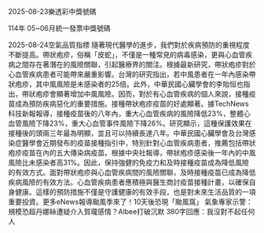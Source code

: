 
2025-08-23樂透彩中獎號碼

                                
114年 05~06月統一發票中獎號碼
                             
2025-08-24空氣品質指標
                              隨著現代醫學的進步，我們對於疾病預防的重視程度不斷提高。帶狀疱疹，俗稱「皮蛇」，不僅是一種常見的病毒感染，更與心血管疾病之間存在著潛在的風險關聯，引起醫療界的關注。根據最新研究，帶狀疱疹對於心血管疾病患者可能帶來嚴重影響。台灣的研究指出，若中風患者在一年內感染帶狀疱疹，其中風風險是未感染者的25倍。此外，中華民國心臟學會的李貽恒也指出，帶狀疱疹會顯著增加中風風險。因而，對於有心血管疾病的個人來說，接種疫苗成為預防疾病惡化的重要措施。接種帶狀疱疹疫苗的好處顯著。據TechNews 科技新報報導，接種疫苗後的八年內，重大心血管疾病的風險降低23%，整體心血管風險下降23%，重大心血管事件風險下降26%。研究顯示，這種保護效果在接種後的頭兩三年最為明顯，並且可以持續長達八年。中華民國心臟學會及台灣感染症醫學會近期發布的疫苗接種指引中，特別針對心血管疾病患者，推薦包括帶狀疱疹疫苗在內的五大傳染病疫苗。根據中央社報導，帶狀疱疹感染後一年內的中風風險比未感染者高31%。因此，保持強健的免疫力和及時接種疫苗成為降低風險的有效方式。面對帶狀疱疹與心血管疾病間的風險關聯，及時接種疫苗已成為降低疾病風險的有效方法。心血管疾病患者應積極與醫生商討疫苗接種計畫，以確保自身健康。這樣的預防措施不僅是守護健康的有效手段，也是對未來生活品質的一項重要投資。更多eNews報導颱風季來了！10天後恐現「颱風窩」 氣象專家示警：規模恐超丹娜絲遭疑介入賀瓏感情？Albee打破沉默 380字回應：我沒對不起任何人